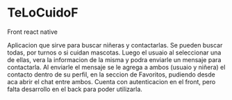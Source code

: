 # TeLoCuidoF
Front react native

Aplicacion que sirve para buscar niñeras y contactarlas. Se pueden buscar todas, por turnos o si cuidan mascotas.
Luego el usuaio al seleccionar una de ellas, vera la informacion de la misma y podra enviarle un mensaje para contactarla. Al enviarle el mensaje se le agrega a ambos (usuaio y niñera) el contacto dentro de su perfil, en la seccion de Favoritos, pudiendo desde aca abrir el chat entre ambos. 
Cuenta con autenticacion en el front, pero falta desarrollo en el back para poder utilizarla. 
